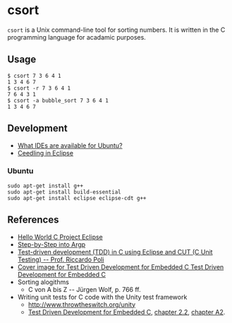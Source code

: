 # csort
`csort` is a Unix command-line tool for sorting numbers. It is written in the C programming language for acadamic purposes.

## Usage
```
$ csort 7 3 6 4 1
1 3 4 6 7
$ csort -r 7 3 6 4 1
7 6 4 3 1
$ csort -a bubble_sort 7 3 6 4 1
1 3 4 6 7
```

## Development
- [What IDEs are available for Ubuntu?](https://askubuntu.com/questions/48299/what-ides-are-available-for-ubuntu)
- [Ceedling in Eclipse](http://www.throwtheswitch.org/eclipse/)
### Ubuntu
```
sudo apt-get install g++
sudo apt-get install build-essential
sudo apt-get install eclipse eclipse-cdt g++
```



## References
- [Hello World C Project Eclipse](https://www.youtube.com/watch?v=ny1RbJNgxhc)
- [Step-by-Step into Argp](https://download-mirror.savannah.gnu.org/releases/argpbook/step-by-step-into-argp.pdf)
- [Test-driven development (TDD) in C using Eclipse and CUT (C Unit Testing) -- Prof. Riccardo Poli](https://www.youtube.com/watch?v=y-tBjj9OmdI)
- [Cover image for Test Driven Development for Embedded C
Test Driven Development for Embedded C](https://www.safaribooksonline.com/library/view/test-driven-development/9781941222997/)
- Sorting alogithms
  - C von A bis Z -- Jürgen Wolf, p. 766 ff.
- Writing unit tests for C code with the Unity test framework
  - http://www.throwtheswitch.org/unity
  - [Test Driven Development for Embedded C](https://media.pragprog.com/titles/jgade/toc.pdf), [chapter 2.2](https://www.safaribooksonline.com/library/view/test-driven-development/9781941222997/f_0024.html), [chapter A2](https://www.safaribooksonline.com/library/view/test-driven-development/9781941222997/f_0154.html).
